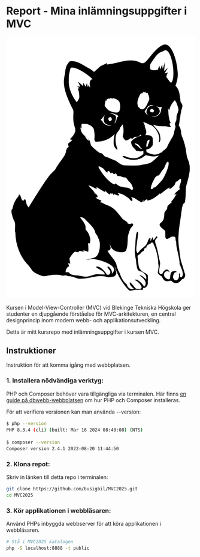 # Report - Mina inlämningsuppgifter i MVC
![Shiba image](public/img/shiba_icon.svg)

Kursen i Model-View-Controller (MVC) vid Blekinge Tekniska Högskola ger studenter en djupgående förståelse för MVC-arkitekturen, en central designprincip inom modern webb- och applikationsutveckling.

Detta är mitt kursrepo med inlämningsuppgifter i kursen MVC.

## Instruktioner
Instruktion för att komma igång med webbplatsen.

### 1. Installera nödvändiga verktyg:
PHP och Composer behöver vara tillgängliga via terminalen. Här finns [en guide på dbwebb-webbplatsen](https://dbwebb.se/kurser/mvc-v2/labbmiljo/php-composer) om hur PHP och Composer installeras.

För att verifiera versionen kan man använda --version:

```bash
$ php --version
PHP 8.3.4 (cli) (built: Mar 16 2024 08:40:08) (NTS)

$ composer --version
Composer version 2.4.1 2022-08-20 11:44:50
```

### 2. Klona repot:
Skriv in länken till detta repo i terminalen:

```bash
git clone https://github.com/busigbil/MVC2025.git
cd MVC2025
```

### 3. Kör applikationen i webbläsaren:
Använd PHPs inbyggda webbserver för att köra applikationen i webbläsaren.

```bash
# Stå i MVC2025 katalogen
php -S localhost:8888 -t public
```
